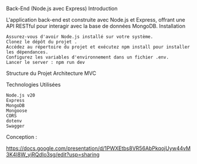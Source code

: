 Back-End (Node.js avec Express)
Introduction

L'application back-end est construite avec Node.js et Express, offrant une API RESTful pour interagir avec la base de données MongoDB.
Installation

    Assurez-vous d'avoir Node.js installé sur votre système.
    Clonez le dépôt du projet .
    Accédez au répertoire du projet et exécutez npm install pour installer les dépendances.
    Configurez les variables d'environnement dans un fichier .env.
    Lancer le server : npm run dev

Structure du Projet
Architecture MVC

Technologies Utilisées

    Node.js v20
    Express
    MongoDB
    Mongoose
    CORS
    dotenv
    Swagger

Conception :

https://docs.google.com/presentation/d/1PWXEtbs8VR56AbPkqojUyw44vM3K4I8W_yjRQdIo3sg/edit?usp=sharing
